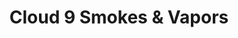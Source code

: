 ---
title: "Cloud 9 Smokes & Vapors"
url: /buffalo/cloud-9-smokes-und-vapors/
shop: E-Zigaretten
---